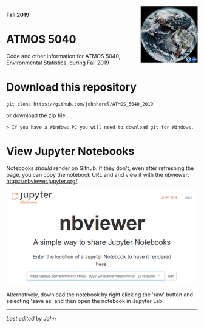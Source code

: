 <img src='./images/GOES16.jpg' width=150px align='right' style='padding-left:30px'>

**Fall 2019**

# ATMOS 5040
Code and other information for ATMOS 5040, Environmental Statistics, during Fall 2019

# Download this repository

    git clone https://github.com/johnhorel/ATMOS_5040_2019

or download the zip file.

    > If you have a Windows PC you will need to download git for Windows.

# View Jupyter Notebooks
Notebooks _should_ render on Github. If they don't, even after refreshing the page, you can copy the notebook URL and and view it with the nbviewer: https://nbviewer.jupyter.org/.

<img src='./images/nbviewer.png' width=600>

Alternatively, download the notebook by right clicking the 'raw' button and selecting 'save as' and then open the notebook in Jupyter Lab.

---

_Last edited by John_
